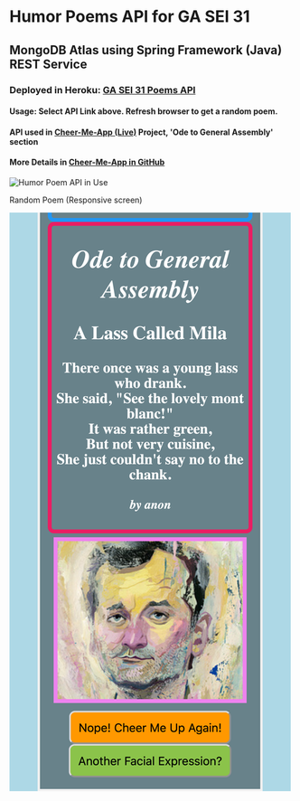 # Humor Poems API for GA SEI 31

## MongoDB Atlas using Spring Framework (Java) REST Service

### Deployed in Heroku: [GA SEI 31 Poems API](https://guarded-depths-85916.herokuapp.com/poem/random)

#### Usage: Select API Link above. Refresh browser to get a random poem.

#### API used in [Cheer-Me-App (Live)](https://cheer-me-app.herokuapp.com/) Project, 'Ode to General Assembly' section

#### More Details in [Cheer-Me-App in GitHub](https://github.com/mmborres/cheer-me-app/edit/master/README.md)

![Humor Poem API in Use](browser1.png "Poem API in use")

Random Poem (Responsive screen)

![Humor Poem](ga-poem.png "Poem")
